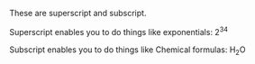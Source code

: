 These are superscript and subscript.

Superscript enables you to do things like exponentials: 2<sup>34</sup> 

Subscript enables you to do things like Chemical formulas: H<sub>2</sub>O
